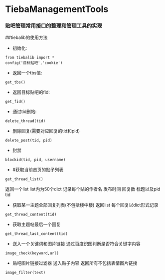 # TiebaManagementTools
### 贴吧管理常用接口的整理和管理工具的实现

##tiebalib的使用方法
* 初始化:
```
from tiebalib import *  
config('目标贴吧','cookie')   
```
* 返回一个tbs值:
```
get_tbs()
```
* 返回目标贴吧的fid:
```
get_fid()
```
* 通过tid删帖:
```
delete_thread(tid) 
```
* 删除回复(需要对应回复的tid和pid)
```
delete_post(tid, pid)
```
* 封禁
```
blockid(tid, pid, username)
```
* #获取当前首页的贴子列表
```
get_thread_list()
```
返回一个list list内为50个dict 记录每个贴的作者名 发布时间 回复数 标题以及pid tid 
* 获取某一主题全部回复列表(不包括楼中楼) 返回list 每个回复以dict形式记录
```
get_thread_content(tid)
```
* 获取主题帖最后一个回复
```
get_thread_last_content(tid)
```
* 送入一个关键词和图片链接 通过百度识图判断是否符合关键字内容 
```
image_check(keyword,url)
```
* 贴吧图片链接过滤器 送入贴子内容 返回所有不包括表情图片链接  
```
image_filter(text)
```
